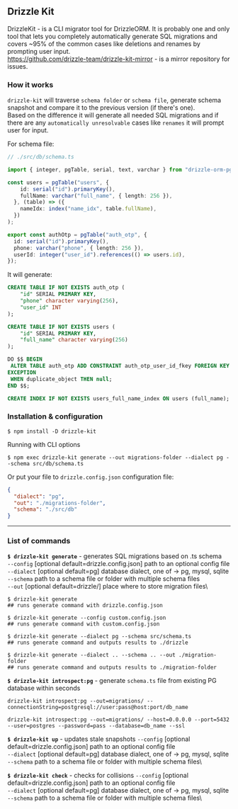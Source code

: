 ## Drizzle Kit
DrizzleKit - is a CLI migrator tool for DrizzleORM. It is probably one and only tool that lets you completely automatically generate SQL migrations and covers ~95% of the common cases like deletions and renames by prompting user input.\
https://github.com/drizzle-team/drizzle-kit-mirror - is a mirror repository for issues.

### How it works
`drizzle-kit` will traverse `schema folder` or `schema file`, generate schema snapshot and compare it to the previous version (if there's one).\
 Based on the difference it will generate all needed SQL migrations and if there are any `automatically unresolvable` cases like `renames` it will prompt user for input.

For schema file:
```typescript
// ./src/db/schema.ts

import { integer, pgTable, serial, text, varchar } from "drizzle-orm-pg";

const users = pgTable("users", {
    id: serial("id").primaryKey(),
    fullName: varchar("full_name", { length: 256 }),
  }, (table) => ({
    nameIdx: index("name_idx", table.fullName),
  })
);

export const authOtp = pgTable("auth_otp", {
  id: serial("id").primaryKey(),
  phone: varchar("phone", { length: 256 }),
  userId: integer("user_id").references(() => users.id),
});
```
It will generate:
```SQL
CREATE TABLE IF NOT EXISTS auth_otp (
	"id" SERIAL PRIMARY KEY,
	"phone" character varying(256),
	"user_id" INT
);

CREATE TABLE IF NOT EXISTS users (
	"id" SERIAL PRIMARY KEY,
	"full_name" character varying(256)
);

DO $$ BEGIN
 ALTER TABLE auth_otp ADD CONSTRAINT auth_otp_user_id_fkey FOREIGN KEY ("user_id") REFERENCES users(id);
EXCEPTION
 WHEN duplicate_object THEN null;
END $$;

CREATE INDEX IF NOT EXISTS users_full_name_index ON users (full_name);
```

### Installation & configuration
```shell
$ npm install -D drizzle-kit
```

Running with CLI options
```shell
$ npm exec drizzle-kit generate --out migrations-folder --dialect pg --schema src/db/schema.ts
```

Or put your file to `drizzle.config.json` configuration file:
```json
{
  "dialect": "pg",
  "out": "./migrations-folder",
  "schema": "./src/db"
}
```
---
### List of commands
**`$ drizzle-kit generate`** - generates SQL migrations based on .ts schema\
`--config` [optional default=drizzle.config.json] path to an optional config file\
`--dialect` [optional default=pg] database dialect, one of -> pg, mysql, sqlite\
`--schema` path to a schema file or folder with multiple schema files\
`--out` [optional default=drizzle/] place where to store migration files\

```shell
$ drizzle-kit generate 
## runs generate command with drizzle.config.json 

$ drizzle-kit generate --config custom.config.json
## runs generate command with custom.config.json 

$ drizzle-kit generate --dialect pg --schema src/schema.ts
## runs generate command and outputs results to ./drizzle

$ drizzle-kit generate --dialect .. --schema .. --out ./migration-folder
## runs generate command and outputs results to ./migration-folder
```  


**`$ drizzle-kit introspect:pg`** - generate `schema.ts` file from existing PG database within seconds
```shell
drizzle-kit introspect:pg --out=migrations/ --connectionString=postgresql://user:pass@host:port/db_name

drizzle-kit introspect:pg --out=migrations/ --host=0.0.0.0 --port=5432 --user=postgres --password=pass --database=db_name --ssl
```

**`$ drizzle-kit up`** - updates stale snapshots
`--config` [optional default=drizzle.config.json] path to an optional config file\
`--dialect` [optional default=pg] database dialect, one of -> pg, mysql, sqlite\
`--schema` path to a schema file or folder with multiple schema files\

**`$ drizzle-kit check`** - checks for collisions
`--config` [optional default=drizzle.config.json] path to an optional config file\
`--dialect` [optional default=pg] database dialect, one of -> pg, mysql, sqlite\
`--schema` path to a schema file or folder with multiple schema files\



